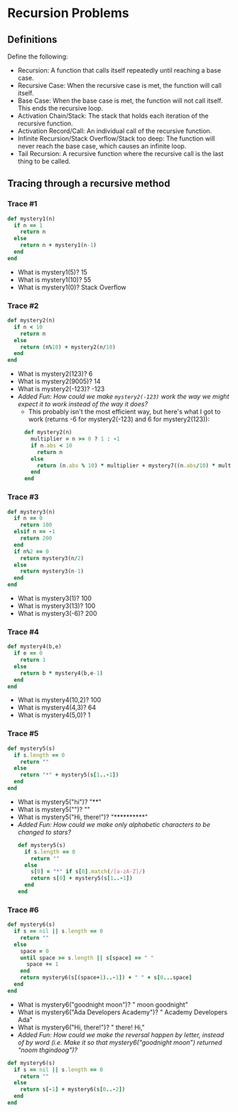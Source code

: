 # Recursion Problems

## Definitions
Define the following:

- Recursion: A function that calls itself repeatedly until reaching a base case.
- Recursive Case: When the recursive case is met, the function will call itself.
- Base Case: When the base case is met, the function will not call itself. This ends the recursive loop.
- Activation Chain/Stack: The stack that holds each iteration of the recursive function.
- Activation Record/Call: An individual call of the recursive function.
- Infinite Recursion/Stack Overflow/Stack too deep: The function will never reach the base case, which causes an infinite loop.
- Tail Recursion: A recursive function where the recursive call is the last thing to be called.

## Tracing through a recursive method

### Trace #1
```ruby
def mystery1(n)
  if n == 1
    return n
  else
    return n + mystery1(n-1)
  end
end
```

- What is mystery1(5)? 15
- What is mystery1(10)? 55
- What is mystery1(0)? Stack Overflow

### Trace #2
```ruby
def mystery2(n)
  if n < 10
    return n
  else
    return (n%10) + mystery2(n/10)
  end
end
```

- What is mystery2(123)? 6
- What is mystery2(9005)? 14
- What is mystery2(-123)? -123
- _Added Fun: How could we make `mystery2(-123)` work the way we might expect it to work instead of the way it does?_
  + This probably isn't the most efficient way, but here's what I got to work (returns -6 for mystery2(-123) and 6 for mystery2(123)):
  ```ruby
    def mystery2(n)
      multiplier = n >= 0 ? 1 : -1
      if n.abs < 10
        return n
      else
        return (n.abs % 10) * multiplier + mystery7((n.abs/10) * multiplier)
      end
    end
  ```

### Trace #3
```ruby
def mystery3(n)
  if n == 0
    return 100
  elsif n == -1
    return 200
  end
  if n%2 == 0
    return mystery3(n/2)
  else
    return mystery3(n-1)
  end
end
```

- What is mystery3(1)? 100
- What is mystery3(13)? 100
- What is mystery3(-6)? 200

### Trace #4
```ruby
def mystery4(b,e)
  if e == 0
    return 1
  else
    return b * mystery4(b,e-1)
  end
end
```

- What is mystery4(10,2)? 100
- What is mystery4(4,3)? 64
- What is mystery4(5,0)? 1

### Trace #5
```ruby
def mystery5(s)
  if s.length == 0
    return ""
  else
    return "*" + mystery5(s[1..-1])
  end
end
```

- What is mystery5("hi")? "**"
- What is mystery5("")? ""
- What is mystery5("Hi, there!")? "**********"
- _Added Fun: How could we make only alphabetic characters to be changed to stars?_
  ```ruby
  def mystery5(s)
    if s.length == 0
      return ""
    else
      s[0] = "*" if s[0].match(/[a-zA-Z]/)
      return s[0] + mystery5(s[1..-1])
    end
  end
  ```

### Trace #6
```ruby
def mystery6(s)
  if s == nil || s.length == 0
    return ""
  else
    space = 0
    until space >= s.length || s[space] == " "
      space += 1
    end
    return mystery6(s[(space+1)..-1]) + " " + s[0...space]
  end
end
```

- What is mystery6("goodnight moon")? " moon goodnight"
- What is mystery6("Ada Developers Academy")? " Academy Developers Ada"
- What is mystery6("Hi, there!")? " there! Hi,"
- _Added Fun: How could we make the reversal happen by letter, instead of by word (i.e. Make it so that mystery6("goodnight moon") returned "noom thgindoog")?_
```ruby
def mystery6(s)
  if s == nil || s.length == 0
    return ""
  else
    return s[-1] + mystery6(s[0..-2])
  end
end
```
